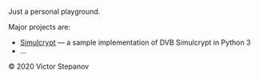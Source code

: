 Just a personal playground.

Major projects are:

* [Simulcrypt](https://github.com/v5tepanov/simulcrypt) &mdash; a sample implementation of DVB Simulcrypt in Python 3
* ...

&copy; 2020 Victor Stepanov
